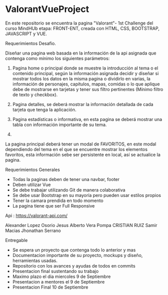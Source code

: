 ﻿# ValorantVueProject

En este repositorio se encuentra la pagina "Valorant"- 1st Challenge del curso MindHUb etapa: FRONT-ENT, creada con HTML, CSS, BOOTSTRAP, JAVASCRIPT y VUE.

Requerimientos Desafio.

Diseñar una pagina web basada en la información de la api asignada que contenga como mínimo los siguientes parámetros:

1. Pagina home o principal donde se muestre la introducción al tema o el contenido principal, según la información asignada decidir y diseñar si mostrar todos los datos en la misma pagina o dividirlo en varias, la información de personajes, capítulos, mapas, comidas o lo que aplique debe de mostrarse en tarjetas y tener sus filtro pertinentes (Mínimo filtro de texto y checkbox).

2. Pagina detalles, se deberá mostrar la información detallada de cada tarjeta que tenga la aplicación.

3. Pagina estadísticas o informativa, en esta pagina se deberá mostrar una tabla con información importante de su tema.

4.
La pagina principal deberá tener un modal de FAVORITOS, en este modal dependiendo del tema en el que se encuentre mostrar los elementos favoritos, esta información sebe ser persistente en local, así se actualice la pagina.

Requerimientos Generales
- Todas la paginas deben de tener una navbar, footer
- Deben utilizar Vue
- Se debe trabajar utilizando Git de manera colaborativa
- Se debe usar Bootstrap en su mayoría pero pueden usar estilos propios
- Tener la camara prendida en todo momento
- La pagina tiene que ser Full Responsive


Api : https://valorant-api.com/

Alexander Lopez Osorio
Jesus Alberto Vera Pompa
CRISTIAN RUIZ
Samir Macias
Jhonathan Serrano

Entregable
- Se espera un proyecto que contenga todo lo anterior y mas
- Documentacion importante de su proyecto, mockups y diseño, herramientas usadas.
- Repositorio con los avances y ayudas de todos en commits
- Presentacion final sustentando su trabajo
- Maximo plazo el dia miercoles 9 de Septiembre
- Presentacion a mentores el 9 de Septiembre
- Presentacion Final 10 de Septiembre

